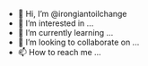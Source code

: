 - 👋 Hi, I’m @irongiantoilchange
- 👀 I’m interested in ...
- 🌱 I’m currently learning ...
- 💞️ I’m looking to collaborate on ...
- 📫 How to reach me ...

<!---
irongiantoilchange/irongiantoilchange is a ✨ special ✨ repository because its `README.md` (this file) appears on your GitHub profile.
You can click the Preview link to take a look at your changes.
--->

